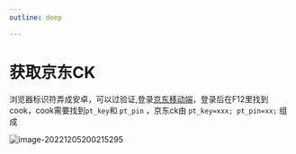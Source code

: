 ```yaml
---
outline: deep

---
```


# 获取京东CK

浏览器标识符弄成安卓，可以过验证,登录[京东移动端](https://m.jd.com)，登录后在F12里找到cook，cook需要找到`pt_key`和 `pt_pin` ，京东ck由 `pt_key=xxx; pt_pin=xx;` 组成

![image-20221205200215295](https://cdn.jsdelivr.net/gh/HeiDaotu/img-bucket/img/202212052002800.png)
